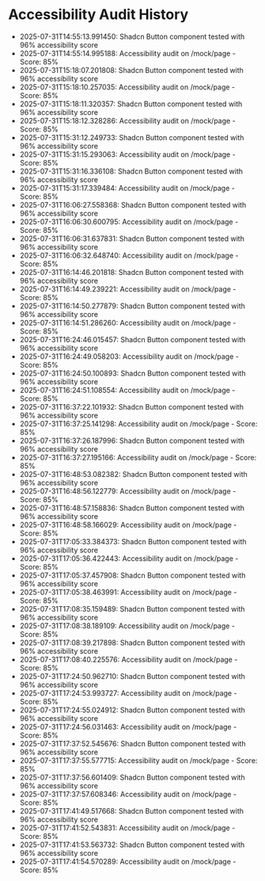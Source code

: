 # Accessibility Audit History

- 2025-07-31T14:55:13.991450: Shadcn Button component tested with 96% accessibility score
- 2025-07-31T14:55:14.995188: Accessibility audit on /mock/page - Score: 85%
- 2025-07-31T15:18:07.201808: Shadcn Button component tested with 96% accessibility score
- 2025-07-31T15:18:10.257035: Accessibility audit on /mock/page - Score: 85%
- 2025-07-31T15:18:11.320357: Shadcn Button component tested with 96% accessibility score
- 2025-07-31T15:18:12.328286: Accessibility audit on /mock/page - Score: 85%
- 2025-07-31T15:31:12.249733: Shadcn Button component tested with 96% accessibility score
- 2025-07-31T15:31:15.293063: Accessibility audit on /mock/page - Score: 85%
- 2025-07-31T15:31:16.336108: Shadcn Button component tested with 96% accessibility score
- 2025-07-31T15:31:17.339484: Accessibility audit on /mock/page - Score: 85%
- 2025-07-31T16:06:27.558368: Shadcn Button component tested with 96% accessibility score
- 2025-07-31T16:06:30.600795: Accessibility audit on /mock/page - Score: 85%
- 2025-07-31T16:06:31.637831: Shadcn Button component tested with 96% accessibility score
- 2025-07-31T16:06:32.648740: Accessibility audit on /mock/page - Score: 85%
- 2025-07-31T16:14:46.201818: Shadcn Button component tested with 96% accessibility score
- 2025-07-31T16:14:49.239221: Accessibility audit on /mock/page - Score: 85%
- 2025-07-31T16:14:50.277879: Shadcn Button component tested with 96% accessibility score
- 2025-07-31T16:14:51.286260: Accessibility audit on /mock/page - Score: 85%
- 2025-07-31T16:24:46.015457: Shadcn Button component tested with 96% accessibility score
- 2025-07-31T16:24:49.058203: Accessibility audit on /mock/page - Score: 85%
- 2025-07-31T16:24:50.100893: Shadcn Button component tested with 96% accessibility score
- 2025-07-31T16:24:51.108554: Accessibility audit on /mock/page - Score: 85%
- 2025-07-31T16:37:22.101932: Shadcn Button component tested with 96% accessibility score
- 2025-07-31T16:37:25.141298: Accessibility audit on /mock/page - Score: 85%
- 2025-07-31T16:37:26.187996: Shadcn Button component tested with 96% accessibility score
- 2025-07-31T16:37:27.195166: Accessibility audit on /mock/page - Score: 85%
- 2025-07-31T16:48:53.082382: Shadcn Button component tested with 96% accessibility score
- 2025-07-31T16:48:56.122779: Accessibility audit on /mock/page - Score: 85%
- 2025-07-31T16:48:57.158836: Shadcn Button component tested with 96% accessibility score
- 2025-07-31T16:48:58.166029: Accessibility audit on /mock/page - Score: 85%
- 2025-07-31T17:05:33.384373: Shadcn Button component tested with 96% accessibility score
- 2025-07-31T17:05:36.422443: Accessibility audit on /mock/page - Score: 85%
- 2025-07-31T17:05:37.457908: Shadcn Button component tested with 96% accessibility score
- 2025-07-31T17:05:38.463991: Accessibility audit on /mock/page - Score: 85%
- 2025-07-31T17:08:35.159489: Shadcn Button component tested with 96% accessibility score
- 2025-07-31T17:08:38.189109: Accessibility audit on /mock/page - Score: 85%
- 2025-07-31T17:08:39.217898: Shadcn Button component tested with 96% accessibility score
- 2025-07-31T17:08:40.225576: Accessibility audit on /mock/page - Score: 85%
- 2025-07-31T17:24:50.962710: Shadcn Button component tested with 96% accessibility score
- 2025-07-31T17:24:53.993727: Accessibility audit on /mock/page - Score: 85%
- 2025-07-31T17:24:55.024912: Shadcn Button component tested with 96% accessibility score
- 2025-07-31T17:24:56.031463: Accessibility audit on /mock/page - Score: 85%
- 2025-07-31T17:37:52.545676: Shadcn Button component tested with 96% accessibility score
- 2025-07-31T17:37:55.577715: Accessibility audit on /mock/page - Score: 85%
- 2025-07-31T17:37:56.601409: Shadcn Button component tested with 96% accessibility score
- 2025-07-31T17:37:57.608346: Accessibility audit on /mock/page - Score: 85%
- 2025-07-31T17:41:49.517668: Shadcn Button component tested with 96% accessibility score
- 2025-07-31T17:41:52.543831: Accessibility audit on /mock/page - Score: 85%
- 2025-07-31T17:41:53.563732: Shadcn Button component tested with 96% accessibility score
- 2025-07-31T17:41:54.570289: Accessibility audit on /mock/page - Score: 85%

